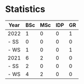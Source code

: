 # Statistics

| Year | BSc | MSc | IDP | GR |
|------|-----|-----|-----|----|
| 2022 |   1 |   0 |   0 |  1 |
| - SS |   0 |   0 |   0 |  0 |
| - WS |   1 |   0 |   0 |  1 |
| 2021 |   6 |   2 |   0 |  0 |
| - SS |   2 |   0 |   0 |  0 |
| - WS |   4 |   2 |   0 |  0 |
